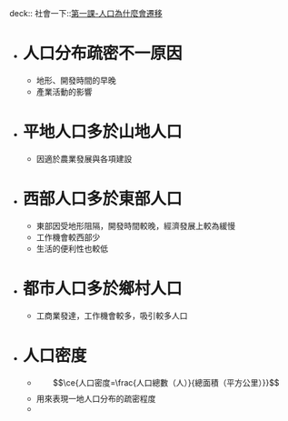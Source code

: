 deck:: 社會一下::[第一課-人口為什麼會遷移](臺灣的人口分布有何特微)

- # 人口分布疏密不一原因
	- 地形、開發時間的早晚
	- 產業活動的影響
- # 平地人口多於山地人口
	- 因適於農業發展與各項建設
- # 西部人口多於東部人口
	- 東部因受地形阻隔，開發時間較晚，經濟發展上較為緩慢
	- 工作機會較西部少
	- 生活的便利性也較低
- # 都市人口多於鄉村人口
	- 工商業發達，工作機會較多，吸引較多人口
- # 人口密度
	- $$\ce{人口密度=\frac{人口總數（人）}{總面積（平方公里）}}$$
	- 用來表現一地人口分布的疏密程度
	-